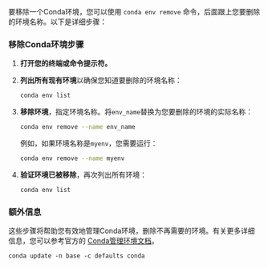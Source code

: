 要移除一个Conda环境，您可以使用 `conda env remove` 命令，后面跟上您要删除的环境名称。以下是详细步骤：

### 移除Conda环境步骤

1. **打开您的终端或命令提示符。**
2. **列出所有现有环境**以确保您知道要删除的环境名称：

   ```bash
   conda env list
   ```

3. **移除环境**，指定环境名称。将`env_name`替换为您要删除的环境的实际名称：

   ```bash
   conda env remove --name env_name
   ```

   例如，如果环境名称是`myenv`，您需要运行：

   ```bash
   conda env remove --name myenv
   ```

4. **验证环境已被移除**，再次列出所有环境：

   ```bash
   conda env list
   ```

### 额外信息

这些步骤将帮助您有效地管理Conda环境，删除不再需要的环境。有关更多详细信息，您可以参考官方的 [Conda管理环境文档](https://docs.conda.io/projects/conda/en/latest/user-guide/tasks/manage-environments.html#removing-an-environment)。

```shell
conda update -n base -c defaults conda
```
